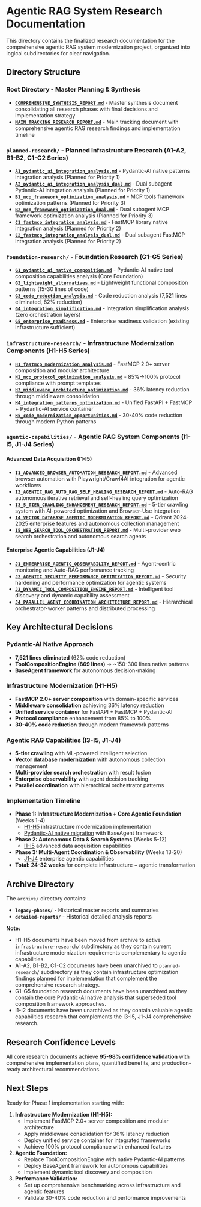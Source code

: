 # Agentic RAG System Research Documentation

This directory contains the finalized research documentation for the comprehensive agentic RAG system modernization project, organized into logical subdirectories for clear navigation.

## Directory Structure

### **Root Directory** - Master Planning & Synthesis
- **[`COMPREHENSIVE_SYNTHESIS_REPORT.md`](COMPREHENSIVE_SYNTHESIS_REPORT.md)** - Master synthesis document consolidating all research phases with final decisions and implementation strategy
- **[`MAIN_TRACKING_RESEARCH_REPORT.md`](MAIN_TRACKING_RESEARCH_REPORT.md)** - Main tracking document with comprehensive agentic RAG research findings and implementation timeline

### **`planned-research/`** - Planned Infrastructure Research (A1-A2, B1-B2, C1-C2 Series)
- **[`A1_pydantic_ai_integration_analysis.md`](planned-research/A1_pydantic_ai_integration_analysis.md)** - Pydantic-AI native patterns integration analysis (Planned for Priority 1)
- **[`A2_pydantic_ai_integration_analysis_dual.md`](planned-research/A2_pydantic_ai_integration_analysis_dual.md)** - Dual subagent Pydantic-AI integration analysis (Planned for Priority 1)
- **[`B1_mcp_framework_optimization_analysis.md`](planned-research/B1_mcp_framework_optimization_analysis.md)** - MCP tools framework optimization patterns (Planned for Priority 3)
- **[`B2_mcp_framework_optimization_dual.md`](planned-research/B2_mcp_framework_optimization_dual.md)** - Dual subagent MCP framework optimization analysis (Planned for Priority 3)
- **[`C1_fastmcp_integration_analysis.md`](planned-research/C1_fastmcp_integration_analysis.md)** - FastMCP library native integration analysis (Planned for Priority 2)
- **[`C2_fastmcp_integration_analysis_dual.md`](planned-research/C2_fastmcp_integration_analysis_dual.md)** - Dual subagent FastMCP integration analysis (Planned for Priority 2)

### **`foundation-research/`** - Foundation Research (G1-G5 Series)
- **[`G1_pydantic_ai_native_composition.md`](foundation-research/G1_pydantic_ai_native_composition.md)** - Pydantic-AI native tool composition capabilities analysis (Core Foundation)
- **[`G2_lightweight_alternatives.md`](foundation-research/G2_lightweight_alternatives.md)** - Lightweight functional composition patterns (15-30 lines of code)
- **[`G3_code_reduction_analysis.md`](foundation-research/G3_code_reduction_analysis.md)** - Code reduction analysis (7,521 lines eliminated, 62% reduction)
- **[`G4_integration_simplification.md`](foundation-research/G4_integration_simplification.md)** - Integration simplification analysis (zero orchestration layers)
- **[`G5_enterprise_readiness.md`](foundation-research/G5_enterprise_readiness.md)** - Enterprise readiness validation (existing infrastructure sufficient)

### **`infrastructure-research/`** - Infrastructure Modernization Components (H1-H5 Series)
- **[`H1_fastmcp_modernization_analysis.md`](infrastructure-research/H1_fastmcp_modernization_analysis.md)** - FastMCP 2.0+ server composition and modular architecture
- **[`H2_mcp_protocol_optimization_analysis.md`](infrastructure-research/H2_mcp_protocol_optimization_analysis.md)** - 85%→100% protocol compliance with prompt templates
- **[`H3_middleware_architecture_optimization.md`](infrastructure-research/H3_middleware_architecture_optimization.md)** - 36% latency reduction through middleware consolidation
- **[`H4_integration_patterns_optimization.md`](infrastructure-research/H4_integration_patterns_optimization.md)** - Unified FastAPI + FastMCP + Pydantic-AI service container
- **[`H5_code_modernization_opportunities.md`](infrastructure-research/H5_code_modernization_opportunities.md)** - 30-40% code reduction through modern Python patterns

### **`agentic-capabilities/`** - Agentic RAG System Components (I1-I5, J1-J4 Series)

#### Advanced Data Acquisition (I1-I5)
- **[`I1_ADVANCED_BROWSER_AUTOMATION_RESEARCH_REPORT.md`](agentic-capabilities/I1_ADVANCED_BROWSER_AUTOMATION_RESEARCH_REPORT.md)** - Advanced browser automation with Playwright/Crawl4AI integration for agentic workflows
- **[`I2_AGENTIC_RAG_AUTO_RAG_SELF_HEALING_RESEARCH_REPORT.md`](agentic-capabilities/I2_AGENTIC_RAG_AUTO_RAG_SELF_HEALING_RESEARCH_REPORT.md)** - Auto-RAG autonomous iterative retrieval and self-healing query optimization
- **[`I3_5_TIER_CRAWLING_ENHANCEMENT_RESEARCH_REPORT.md`](agentic-capabilities/I3_5_TIER_CRAWLING_ENHANCEMENT_RESEARCH_REPORT.md)** - 5-tier crawling system with AI-powered optimization and Browser-Use integration
- **[`I4_VECTOR_DATABASE_AGENTIC_MODERNIZATION_REPORT.md`](agentic-capabilities/I4_VECTOR_DATABASE_AGENTIC_MODERNIZATION_REPORT.md)** - Qdrant 2024-2025 enterprise features and autonomous collection management
- **[`I5_WEB_SEARCH_TOOL_ORCHESTRATION_REPORT.md`](agentic-capabilities/I5_WEB_SEARCH_TOOL_ORCHESTRATION_REPORT.md)** - Multi-provider web search orchestration and autonomous search agents

#### Enterprise Agentic Capabilities (J1-J4)
- **[`J1_ENTERPRISE_AGENTIC_OBSERVABILITY_REPORT.md`](agentic-capabilities/J1_ENTERPRISE_AGENTIC_OBSERVABILITY_REPORT.md)** - Agent-centric monitoring and Auto-RAG performance tracking
- **[`J2_AGENTIC_SECURITY_PERFORMANCE_OPTIMIZATION_REPORT.md`](agentic-capabilities/J2_AGENTIC_SECURITY_PERFORMANCE_OPTIMIZATION_REPORT.md)** - Security hardening and performance optimization for agentic systems
- **[`J3_DYNAMIC_TOOL_COMPOSITION_ENGINE_REPORT.md`](agentic-capabilities/J3_DYNAMIC_TOOL_COMPOSITION_ENGINE_REPORT.md)** - Intelligent tool discovery and dynamic capability assessment
- **[`J4_PARALLEL_AGENT_COORDINATION_ARCHITECTURE_REPORT.md`](agentic-capabilities/J4_PARALLEL_AGENT_COORDINATION_ARCHITECTURE_REPORT.md)** - Hierarchical orchestrator-worker patterns and distributed processing

## Key Architectural Decisions

### Pydantic-AI Native Approach
- **7,521 lines eliminated** (62% code reduction)
- **ToolCompositionEngine (869 lines)** → ~150-300 lines native patterns
- **BaseAgent framework** for autonomous decision-making

### Infrastructure Modernization (H1-H5)
- **FastMCP 2.0+ server composition** with domain-specific services
- **Middleware consolidation** achieving 36% latency reduction
- **Unified service container** for FastAPI + FastMCP + Pydantic-AI
- **Protocol compliance** enhancement from 85% to 100%
- **30-40% code reduction** through modern framework patterns

### Agentic RAG Capabilities (I3-I5, J1-J4)
- **5-tier crawling** with ML-powered intelligent selection
- **Vector database modernization** with autonomous collection management
- **Multi-provider search orchestration** with result fusion
- **Enterprise observability** with agent decision tracking
- **Parallel coordination** with hierarchical orchestrator patterns

### Implementation Timeline
- **Phase 1: Infrastructure Modernization + Core Agentic Foundation** (Weeks 1-4)
  - [H1-H5](infrastructure-research/) infrastructure modernization implementation
  - [Pydantic-AI native migration](foundation-research/) with BaseAgent framework
- **Phase 2: Autonomous Data & Search Systems** (Weeks 5-12)
  - [I1-I5](agentic-capabilities/) advanced data acquisition capabilities
- **Phase 3: Multi-Agent Coordination & Observability** (Weeks 13-20)
  - [J1-J4](agentic-capabilities/) enterprise agentic capabilities
- **Total: 24-32 weeks** for complete infrastructure + agentic transformation

## Archive Directory

The `archive/` directory contains:
- **`legacy-phases/`** - Historical master reports and summaries
- **`detailed-reports/`** - Historical detailed analysis reports

**Note:** 
- H1-H5 documents have been moved from archive to active `infrastructure-research/` subdirectory as they contain current infrastructure modernization requirements complementary to agentic capabilities.
- A1-A2, B1-B2, C1-C2 documents have been unarchived to `planned-research/` subdirectory as they contain infrastructure optimization findings planned for implementation that complement the comprehensive research strategy.
- G1-G5 foundation research documents have been unarchived as they contain the core Pydantic-AI native analysis that superseded tool composition framework approaches.
- I1-I2 documents have been unarchived as they contain valuable agentic capabilities research that complements the I3-I5, J1-J4 comprehensive research.

## Research Confidence Levels

All core research documents achieve **95-98% confidence validation** with comprehensive implementation plans, quantified benefits, and production-ready architectural recommendations.

## Next Steps

Ready for Phase 1 implementation starting with:
1. **Infrastructure Modernization (H1-H5):**
   - Implement FastMCP 2.0+ server composition and modular architecture
   - Apply middleware consolidation for 36% latency reduction
   - Deploy unified service container for integrated frameworks
   - Achieve 100% protocol compliance with enhanced features
2. **Agentic Foundation:**
   - Replace ToolCompositionEngine with native Pydantic-AI patterns
   - Deploy BaseAgent framework for autonomous capabilities
   - Implement dynamic tool discovery and composition
3. **Performance Validation:**
   - Set up comprehensive benchmarking across infrastructure and agentic features
   - Validate 30-40% code reduction and performance improvements